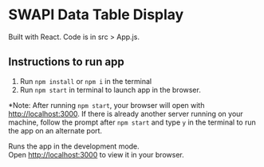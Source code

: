 # SWAPI Data Table Display

Built with React.
Code is in src > App.js.  

## Instructions to run app

1) Run `npm install` or `npm i` in the terminal
2) Run `npm start` in terminal to launch app in the browser. 

*Note: After running `npm start`, your browser will open with [http://localhost:3000](http://localhost:3000). If there is already another server running on your machine, follow the prompt after `npm start` and type `y` in the terminal to run the app on an alternate port.

Runs the app in the development mode.\
Open [http://localhost:3000](http://localhost:3000) to view it in your browser.




